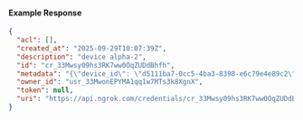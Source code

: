 <!-- Code generated for API Clients. DO NOT EDIT. -->

#### Example Response

```json
{
  "acl": [],
  "created_at": "2025-09-29T10:07:39Z",
  "description": "device alpha-2",
  "id": "cr_33Mwsy09hs3RK7ww0OqZUDdBhfh",
  "metadata": "{\"device_id\": \"d5111ba7-0cc5-4ba3-8398-e6c79e4e89c2\"}",
  "owner_id": "usr_33MwonEPYMA1qq1w7MTs3k8XgnX",
  "token": null,
  "uri": "https://api.ngrok.com/credentials/cr_33Mwsy09hs3RK7ww0OqZUDdBhfh"
}
```
